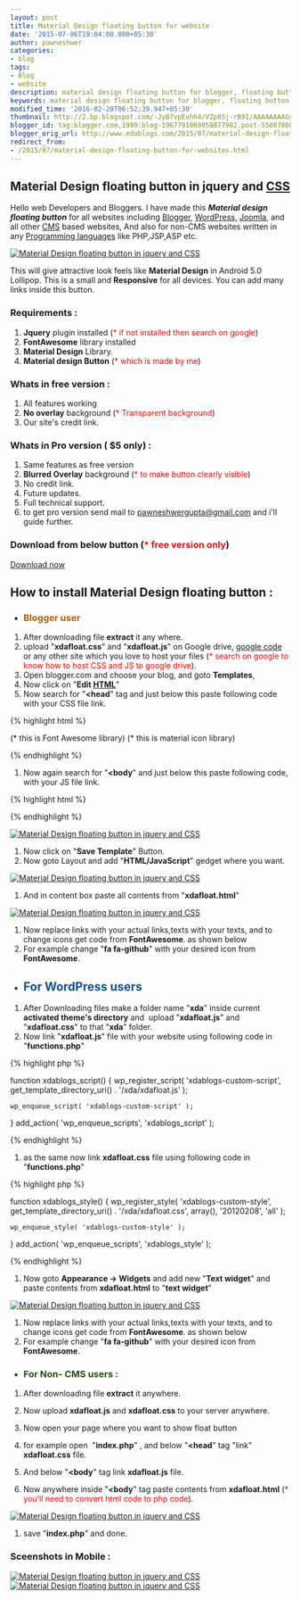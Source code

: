 ```yaml
---
layout: post
title: Material Design floating button for website
date: '2015-07-06T19:04:00.000+05:30'
author: pawneshwer
categories:
- blog
tags:
- Blog
- website
description: material design floating button for blogger, floating button for wordpress, floating button for website written in any language,lite weight material design
keywords: material design floating button for blogger, floating button for wordpress, floating button for website written in any language,lite weight material design
modified_time: '2016-02-20T06:52:39.947+05:30'
thumbnail: http://2.bp.blogspot.com/-JyB7vpEuhh4/VZp8Sj-rB9I/AAAAAAAAGyQ/Xb-pfGpthWQ/s72-c/Material-Design-floating-button-for-website-logo.png
blogger_id: tag:blogger.com,1999:blog-1967791069058877982.post-5508786086251298071
blogger_orig_url: http://www.edablogs.com/2015/07/material-design-floating-button-for-websites.html
redirect_from:
- /2015/07/material-design-floating-button-for-websites.html
---
```


## Material Design floating button in jquery and [CSS](http://en.wikipedia.org/wiki/Cascading_Style_Sheets "Cascading Style Sheets")

Hello web Developers and Bloggers. I have made this **_Material design floating button_** for all websites including [Blogger](http://blogger.com/ "Blogger"), [WordPress,](http://wordpress.org/ "WordPress") [Joomla](http://www.joomla.org/ "Joomla"), and all other [CMS](http://en.wikipedia.org/wiki/Content_management_system "Content management system") based websites, And also for non-CMS websites written in any [Programming languages](http://en.wikipedia.org/wiki/Programming_language "Programming language") like PHP,JSP,ASP etc.

[![Material Design floating button in jquery and CSS](http://2.bp.blogspot.com/-JyB7vpEuhh4/VZp8Sj-rB9I/AAAAAAAAGyQ/Xb-pfGpthWQ/s1600/Material-Design-floating-button-for-website-logo.png "Material Design floating button in jquery and CSS")](http://2.bp.blogspot.com/-JyB7vpEuhh4/VZp8Sj-rB9I/AAAAAAAAGyQ/Xb-pfGpthWQ/s1600/Material-Design-floating-button-for-website-logo.png)

This will give attractive look feels like **Material Design** in Android 5.0 Lollipop. This is a small and **Responsive** for all devices. You can add many links inside this button.

### Requirements :

1.  **Jquery** plugin installed (<span style="color: red;">* if not installed then search on google</span>)
2.  **FontAwesome** library installed
3.  **Material Design** Library.
4.  **Material design Button** (<span style="color: red;">* which is made by me</span>)

### Whats in free version :

1.  All features working
2.  **No overlay** background (<span style="color: red;">* Transparent background</span>)
3.  Our site's credit link.

### Whats in Pro version ( $5 only) :

1.  Same features as free version
2.  **Blurred Overlay** background (<span style="color: red;">* to make button clearly visible</span>)
3.  No credit link.
4.  Future updates.
5.  Full technical support.
6.  to get pro version send mail to pawneshwergupta@gmail.com and i'll guide further.

### Download from below button (<span style="color: red;">* free version only</span>)

[Download now](https://userscloud.com/lpn9ldvvz2a6)

## How to install Material Design floating button :

+  ### <span style="color: #b45f06;">Blogger user</span>

1.  After downloading file **extract** it any where.
2.  upload "**xdafloat.css**" and "**xdafloat.js**" on Google drive, [google code](http://code.google.com/ "Google Code") or any other site which you love to host your files (<span style="color: red;">* search on google to know how to host CSS and JS to google drive</span>).
3.  Open blogger.com and choose your blog, and goto **Templates**,
4.  Now click on "**Edit [HTML](http://en.wikipedia.org/wiki/HTML "HTML")**"
5.  Now search for "**<head**" tag and just below this paste following code with your CSS file link.

{% highlight html %}

<link href='//maxcdn.bootstrapcdn.com/font-awesome/4.3.0/css/font-awesome.min.css' rel='stylesheet'/> (* this is Font Awesome library)
<link href='https://fonts.googleapis.com/icon?family=Material+Icons' rel='stylesheet'/> (* this is material icon library)
<link href='link of xdafloat.css' rel='stylesheet'/>

{% endhighlight %}

1.  Now again search for "**<body**" and just below this paste following code, with your JS file link.

{% highlight html %}

<script src='//code.jquery.com/jquery-1.11.3.min.js'/>
<script src='//code.jquery.com/jquery-migrate-1.2.1.min.js'/> (* these both are jquery library)
<script src="link of xdafloat.js"></script>

{% endhighlight %}

[![Material Design floating button in jquery and CSS](http://4.bp.blogspot.com/-YJtWJS7C3iw/VZp8Q-LvphI/AAAAAAAAGyE/u64zum1DBbg/s320/Material-Design-floating-button-for-website-logo-blogger-2.png "Material Design floating button in jquery and CSS")](http://4.bp.blogspot.com/-YJtWJS7C3iw/VZp8Q-LvphI/AAAAAAAAGyE/u64zum1DBbg/s1600/Material-Design-floating-button-for-website-logo-blogger-2.png)

1.  Now click on "**Save Template**" Button.
2.  Now goto Layout and add "**HTML/JavaScript**" gedget where you want.

[![Material Design floating button in jquery and CSS](http://2.bp.blogspot.com/-VloMwc9T4D8/VZp8SUwIdGI/AAAAAAAAGyU/GRgU697SVcM/s320/Material-Design-floating-button-for-website-logo-blogger-3.png "Material Design floating button in jquery and CSS")](http://2.bp.blogspot.com/-VloMwc9T4D8/VZp8SUwIdGI/AAAAAAAAGyU/GRgU697SVcM/s1600/Material-Design-floating-button-for-website-logo-blogger-3.png)

1.  And in content box paste all contents from "**xdafloat.html**"

[![Material Design floating button in jquery and CSS](http://3.bp.blogspot.com/-HXCJCCOQmOw/VZp8Q7-j8dI/AAAAAAAAGyI/5_8tK3HeLuI/s320/Material-Design-floating-button-for-website-html.png "Material Design floating button in jquery and CSS")](http://3.bp.blogspot.com/-HXCJCCOQmOw/VZp8Q7-j8dI/AAAAAAAAGyI/5_8tK3HeLuI/s1600/Material-Design-floating-button-for-website-html.png)

1.  Now replace links with your actual links,texts with your texts, and to change icons get code from **FontAwesome**. as shown below
2.  For example change "**fa fa-github**" with your desired icon from **FontAwesome**.

+  ## <span style="color: #0b5394;">For WordPress users</span>

1.  After Downloading files make a folder name "**xda**" inside current **activated theme's directory** and  upload "**xdafloat.js**" and "**xdafloat.css**" to that "**xda**" folder.
2.  Now link "**xdafloat.js**" file with your website using following code in "**functions.php**"

{% highlight php %}

function xdablogs_script()
{
    wp_register_script( 'xdablogs-custom-script', get_template_directory_uri() . '/xda/xdafloat.js' );

    wp_enqueue_script( 'xdablogs-custom-script' );
}
add_action( 'wp_enqueue_scripts', 'xdablogs_script' );

{% endhighlight %}

1.  as the same now link **xdafloat.css** file using following code in "**functions.php**"

{% highlight php %}

function xdablogs_style()
{
    wp_register_style( 'xdablogs-custom-style', get_template_directory_uri() . '/xda/xdafloat.css', array(), '20120208', 'all' );

    wp_enqueue_style( 'xdablogs-custom-style' );
}
add_action( 'wp_enqueue_scripts', 'xdablogs_style' );

{% endhighlight %}

1.  Now goto **Appearance -> Widgets** and add new "**Text widget**" and paste contents from **xdafloat.html** to "**text widget**"

[![Material Design floating button in jquery and CSS](http://3.bp.blogspot.com/-HXCJCCOQmOw/VZp8Q7-j8dI/AAAAAAAAGyI/5_8tK3HeLuI/s320/Material-Design-floating-button-for-website-html.png "Material Design floating button in jquery and CSS")](http://3.bp.blogspot.com/-HXCJCCOQmOw/VZp8Q7-j8dI/AAAAAAAAGyI/5_8tK3HeLuI/s1600/Material-Design-floating-button-for-website-html.png)

1.  Now replace links with your actual links,texts with your texts, and to change icons get code from **FontAwesome**. as shown below
2.  For example change "**fa fa-github**" with your desired icon from **FontAwesome**.

+  ### <span style="color: #274e13;">For Non- CMS users :</span>

1.  After downloading file **extract** it anywhere.
2.  Now upload **xdafloat.js** and **xdafloat.css** to your server anywhere.
3.  Now open your page where you want to show float button

1.  for example open  "**index.php**" , and below "**<head**" tag "link" **xdafloat.css** file.
2.  And below "**<body**" tag link **xdafloat.js** file.
3.  Now anywhere inside "**<body**" tag paste contents from **xdafloat.html** (<span style="color: red;">* you'll need to convert html code to php code</span>).

[![Material Design floating button in jquery and CSS](http://3.bp.blogspot.com/-HXCJCCOQmOw/VZp8Q7-j8dI/AAAAAAAAGyI/5_8tK3HeLuI/s320/Material-Design-floating-button-for-website-html.png "Material Design floating button in jquery and CSS")](http://3.bp.blogspot.com/-HXCJCCOQmOw/VZp8Q7-j8dI/AAAAAAAAGyI/5_8tK3HeLuI/s1600/Material-Design-floating-button-for-website-html.png)

1.  save "**index.php**" and done.

### Sceenshots in Mobile :

[![Material Design floating button in jquery and CSS](http://1.bp.blogspot.com/-t7CO4jlMHUo/VZqBgWiJB7I/AAAAAAAAGys/PwRf7Btnbxc/s320/Material-Design-floating-button-for-website-mobile1.jpg "Material Design floating button in jquery and CSS")](http://1.bp.blogspot.com/-t7CO4jlMHUo/VZqBgWiJB7I/AAAAAAAAGys/PwRf7Btnbxc/s1600/Material-Design-floating-button-for-website-mobile1.jpg)[![Material Design floating button in jquery and CSS](http://1.bp.blogspot.com/-QP2HiXxY3D8/VZqBgpZX_jI/AAAAAAAAGyw/AL7nNFRkCB4/s320/Material-Design-floating-button-for-website-mobile2.jpg "Material Design floating button in jquery and CSS")](http://1.bp.blogspot.com/-QP2HiXxY3D8/VZqBgpZX_jI/AAAAAAAAGyw/AL7nNFRkCB4/s1600/Material-Design-floating-button-for-website-mobile2.jpg)